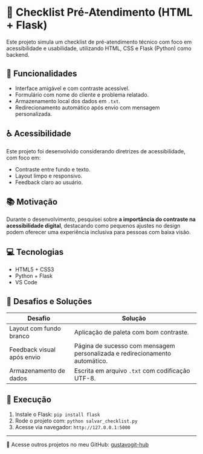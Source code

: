 # 📝 Checklist Pré-Atendimento (HTML + Flask)

Este projeto simula um checklist de pré-atendimento técnico com foco em acessibilidade e usabilidade, utilizando HTML, CSS e Flask (Python) como backend.

## 🚀 Funcionalidades
- Interface amigável e com contraste acessível.
- Formulário com nome do cliente e problema relatado.
- Armazenamento local dos dados em `.txt`.
- Redirecionamento automático após envio com mensagem personalizada.

## ♿ Acessibilidade
Este projeto foi desenvolvido considerando diretrizes de acessibilidade, com foco em:
- Contraste entre fundo e texto.
- Layout limpo e responsivo.
- Feedback claro ao usuário.

## 📚 Motivação
Durante o desenvolvimento, pesquisei sobre **a importância do contraste na acessibilidade digital**, destacando como pequenos ajustes no design podem oferecer uma experiência inclusiva para pessoas com baixa visão.

## 💻 Tecnologias
- HTML5 + CSS3
- Python + Flask
- VS Code

## 🧠 Desafios e Soluções
| Desafio | Solução |
|--------|---------|
| Layout com fundo branco | Aplicação de paleta com bom contraste. |
| Feedback visual após envio | Página de sucesso com mensagem personalizada e redirecionamento automático. |
| Armazenamento de dados | Escrita em arquivo `.txt` com codificação UTF-8. |

## 📂 Execução
1. Instale o Flask: `pip install flask`
2. Rode o projeto com: `python salvar_checklist.py`
3. Acesse via navegador: `http://127.0.0.1:5000`

---

🔗 Acesse outros projetos no meu GitHub: [gustavogit-hub](https://github.com/gustavogit-hub)
